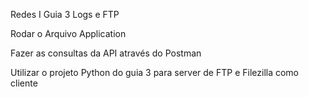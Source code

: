 Redes I Guia 3 Logs e FTP

Rodar o Arquivo Application

Fazer as consultas da API através do Postman

Utilizar o projeto Python do guia 3 para server de FTP e Filezilla como cliente
